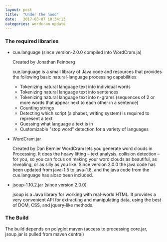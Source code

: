```yaml
---
layout: post
title:  "Under the hood"
date:   2017-03-07 10:34:13
categories: wordcram update
---
```


### The required libraries

- cue.language (since version-2.0.0 compiled into WordCram.ja)

  Created by Jonathan Feinberg

  cue.language is a small library of Java code and resources that provides the following basic natural-language processing capabilities:

  *  Tokenizing natural language text into individual words
  *  Tokenizing natural language text into sentences
  *  Tokenizing natural language text into n-grams (sequences of 2 or more words that appear next to each other in a sentence)
  *  Counting strings
  *  Detecting which script (alphabet, writing system) is required to represent a text
  *  Guessing what language a text is in
  *  Customizable "stop word" detection for a variety of languages


- WordCram.jar

  Created by Dan Bernier
    WordCram lets you generate word clouds in Processing. It does the heavy lifting – text analysis, collision detection – for you, so you can focus on making your word clouds as beautiful, as revealing, or as silly as you like. Since version 2.0.0 the java code has been updated from java-1.5 to java-1.8, and the java code from the cue.language has aloso been
    included.


- jsoup-1.10.2.jar (since version 2.0.0)

  jsoup is a Java library for working with real-world HTML. It provides a very convenient API for extracting and manipulating data, using the best of DOM, CSS, and jquery-like methods.

### The Build

The build depends on polyglot maven (access to processing core.jar, jsoup.jar is pulled from maven central)
